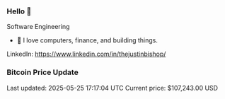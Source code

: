 ### Hello 🤙  

Software Engineering

- 🔭 I love computers, finance, and building things.
  
LinkedIn: https://www.linkedin.com/in/thejustinbishop/  






































































































































































































































































































































































































































### Bitcoin Price Update
Last updated: 2025-05-25 17:17:04 UTC
Current price: $107,243.00 USD
